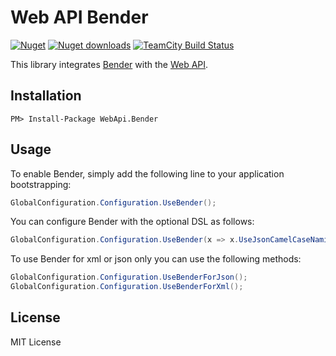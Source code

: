 Web API Bender
=============

[![Nuget](http://img.shields.io/nuget/v/WebApi.Bender.svg?style=flat)](http://www.nuget.org/packages/WebApi.Bender/) [![Nuget downloads](http://img.shields.io/nuget/dt/WebApi.Bender.svg?style=flat)](http://www.nuget.org/packages/WebApi.Bender/) [![TeamCity Build Status](https://img.shields.io/teamcity/http/build.mikeobrien.net/s/webapibender.svg?style=flat)](http://build.mikeobrien.net/viewType.html?buildTypeId=webapibender&guest=1)

This library integrates [Bender](https://github.com/mikeobrien/Bender) with the [Web API](http://www.asp.net/web-api). 

Installation
------------

    PM> Install-Package WebApi.Bender  

Usage
------------

To enable Bender, simply add the following line to your application bootstrapping:

```csharp
GlobalConfiguration.Configuration.UseBender();
```

You can configure Bender with the optional DSL as follows:

```csharp
GlobalConfiguration.Configuration.UseBender(x => x.UseJsonCamelCaseNaming());
```

To use Bender for xml or json only you can use the following methods:

```csharp
GlobalConfiguration.Configuration.UseBenderForJson();
GlobalConfiguration.Configuration.UseBenderForXml();
```

License
------------

MIT License